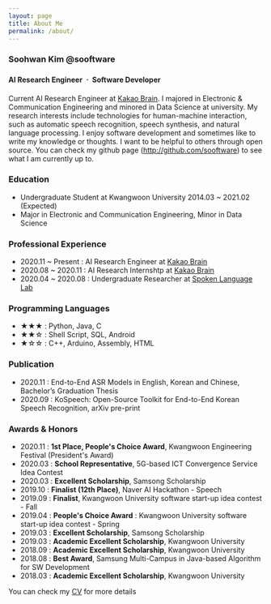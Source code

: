 ```yaml
---
layout: page
title: About Me
permalink: /about/
---
```


### Soohwan Kim @sooftware   

#### AI Research Engineer ㆍ Software Developer 
  
Current AI Research Engineer at [Kakao Brain](https://www.kakaobrain.com/). I majored in Electronic & Communication Engineering and minored in Data Science at university. My research interests include technologies for human-machine interaction, such as automatic speech recognition, speech synthesis, and natural language processing. I enjoy software development and sometimes like to write my knowledge or thoughts. I want to be helpful to others through open source. You can check my github page (http://github.com/sooftware) to see what I am currently up to.
  
### Education
* Undergraduate Student at Kwangwoon University 2014.03 ~ 2021.02 (Expected)  
* Major in Electronic and Communication Engineering, Minor in Data Science  
  
### Professional Experience
* 2020.11 ~ Present : AI Research Engineer at [Kakao Brain](https://www.kakaobrain.com/)  
* 2020.08 ~ 2020.11 : AI Research Internshtp at [Kakao Brain](https://www.kakaobrain.com/) 
* 2020.04 ~ 2020.08 : Undergraduate Researcher at [Spoken Language Lab](http://speech.sogang.ac.kr/)  
  
### Programming Languages
* ★★★ : Python, Java, C
* ★★☆ : Shell Script, SQL, Android
* ★☆☆ : C++, Arduino, Assembly, HTML
  
### Publication
* 2020.11 : End-to-End ASR Models in English, Korean and Chinese, Bachelor’s Graduation Thesis
* 2020.09 : KoSpeech: Open-Source Toolkit for End-to-End Korean Speech Recognition, arXiv pre-print
  
### Awards & Honors  
* 2020.11 : **1st Place, People's Choice Award**, Kwangwoon Engineering Festival (President's Award)
* 2020.03 : **School Representative**, 5G-based ICT Convergence Service Idea Contest
* 2020.03 : **Excellent Scholarship**, Samsong Scholarship
* 2019.10 : **Finalist (12th Place)**, Naver AI Hackathon - Speech
* 2019.09 : **Finalist**, Kwangwoon University software start-up idea contest - Fall
* 2019.04 : **People's Choice Award** : Kwangwoon University software start-up idea contest - Spring
* 2019.03 : **Excellent Scholarship**, Samsong Scholarship
* 2019.03 : **Academic Excellent Scholarship**, Kwangwoon University
* 2018.09 : **Academic Excellent Scholarship**, Kwangwoon University
* 2018.08 : **Best Award**, Samsung Multi-Campus in Java-based Algorithm for SW Development  
* 2018.03 : **Academic Excellent Scholarship**, Kwangwoon University
  
You can check my [CV](https://github.com/sooftware/sooftware/blob/master/CV.pdf) for more details
  
<!--
**sooftware/sooftware** is a ✨ _special_ ✨ repository because its `README.md` (this file) appears on your GitHub profile.
  
Here are some ideas to get you started:

- 🔭 I’m currently working on ...
- 🌱 I’m currently learning ...
- 👯 I’m looking to collaborate on ...
- 🤔 I’m looking for help with ...
- 💬 Ask me about ...
- 📫 How to reach me: ...
- 😄 Pronouns: ...
- ⚡ Fun fact: ...
-->
